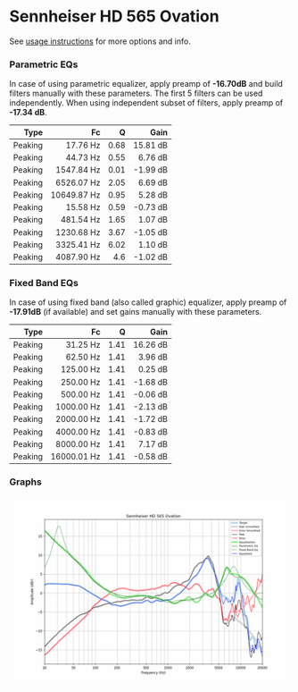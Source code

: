 # Sennheiser HD 565 Ovation
See [usage instructions](https://github.com/jaakkopasanen/AutoEq#usage) for more options and info.

### Parametric EQs
In case of using parametric equalizer, apply preamp of **-16.70dB** and build filters manually
with these parameters. The first 5 filters can be used independently.
When using independent subset of filters, apply preamp of **-17.34 dB**.

| Type    | Fc          |    Q | Gain     |
|--------:|------------:|-----:|---------:|
| Peaking | 17.76 Hz    | 0.68 | 15.81 dB |
| Peaking | 44.73 Hz    | 0.55 | 6.76 dB  |
| Peaking | 1547.84 Hz  | 0.01 | -1.99 dB |
| Peaking | 6526.07 Hz  | 2.05 | 6.69 dB  |
| Peaking | 10649.87 Hz | 0.95 | 5.28 dB  |
| Peaking | 15.58 Hz    | 0.59 | -0.73 dB |
| Peaking | 481.54 Hz   | 1.65 | 1.07 dB  |
| Peaking | 1230.68 Hz  | 3.67 | -1.05 dB |
| Peaking | 3325.41 Hz  | 6.02 | 1.10 dB  |
| Peaking | 4087.90 Hz  | 4.6  | -1.02 dB |

### Fixed Band EQs
In case of using fixed band (also called graphic) equalizer, apply preamp of **-17.91dB**
(if available) and set gains manually with these parameters.

| Type    | Fc          |    Q | Gain     |
|--------:|------------:|-----:|---------:|
| Peaking | 31.25 Hz    | 1.41 | 16.26 dB |
| Peaking | 62.50 Hz    | 1.41 | 3.96 dB  |
| Peaking | 125.00 Hz   | 1.41 | 0.25 dB  |
| Peaking | 250.00 Hz   | 1.41 | -1.68 dB |
| Peaking | 500.00 Hz   | 1.41 | -0.06 dB |
| Peaking | 1000.00 Hz  | 1.41 | -2.13 dB |
| Peaking | 2000.00 Hz  | 1.41 | -1.72 dB |
| Peaking | 4000.00 Hz  | 1.41 | -0.83 dB |
| Peaking | 8000.00 Hz  | 1.41 | 7.17 dB  |
| Peaking | 16000.01 Hz | 1.41 | -0.58 dB |

### Graphs
![](./Sennheiser%20HD%20565%20Ovation.png)